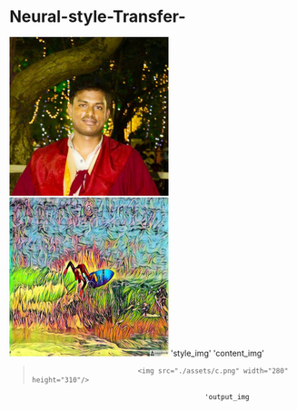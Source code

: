 # Neural-style-Transfer-



<img src="./assets/a.png" width="280" height="280"/>        <img src="./assets/b.png" width="280" height="280"/> 
    'style_img'                                                                 'content_img'
    

>                               <img src="./assets/c.png" width="280" height="310"/>
                                                    'output_img                                                                                           




